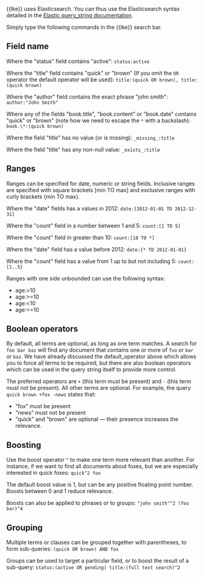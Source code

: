 
{{lke}} uses Elasticsearch. 
You can thus use the Elasticsearch syntax detailed in the 
[Elastic query_string documentation](http://www.elasticsearch.org/guide/en/elasticsearch/reference/current/query-dsl-query-string-query.html#query-string-syntax).

Simply type the following commands in the {{lke}} search
bar.

## Field name

Where the "status" field contains "active": `status:active`

Where the "title" field contains "quick" or "brown" (If you omit the 
`OR` operator the default operator will be used): 
`title:(quick OR brown), title:(quick brown)`

Where the "author" field contains the exact phrase "john smith":
`author:"John Smith"`

Where any of the fields "book.title", "book.content" or "book.date" 
contains "quick" or "brown" (note how we need to escape the `*` with a 
backslash): `book.\*:(quick brown)`

Where the field "title" has no value (or is missing): `_missing_:title`

Where the field "title" has any non-null value: `_exists_:title`

## Ranges

Ranges can be specified for date, numeric or string fields. 
Inclusive ranges are specified with square brackets [min TO max] and 
exclusive ranges with curly brackets {min TO max}.

Where the "date" fields has a values in 2012: 
`date:[2012-01-01 TO 2012-12-31]`

Where the "count" field in a number between 1 and 5: `count:[1 TO 5]`

Where the "count" field in greater than 10: `count:[10 TO *]`

Where the "date" field has a value before 2012: `date:{* TO 2012-01-01}`

Where the "count" field has a value from 1 up to but not including 5: 
`count:[1..5}`

Ranges with one side unbounded can use the following syntax:

* age:>10 
* age:>=10 
* age:<10 
* age:<=10

## Boolean operators

By default, all terms are optional, as long as one term matches. 
A search for `foo bar baz` will find any document that contains one or 
more of `foo` or `bar` or `baz`. 
We have already discussed the default_operator above which allows you 
to force all terms to be required, but there are also boolean operators 
which can be used in the query string itself to provide more control.

The preferred operators are `+` (this term must be present) and `-` 
(this term must not be present). 
All other terms are optional. 
For example, the query `quick brown +fox -news` states that: 

* "fox" must be present 
* "news" must not be present 
* "quick" and "brown" are optional — their presence increases the 
  relevance.

## Boosting

Use the boost operator `^` to make one term more relevant than another.
For instance, if we want to find all documents about foxes, but we are 
especially interested in quick foxes: `quick^2 fox`

The default boost value is 1, but can be any positive floating point 
number. 
Boosts between 0 and 1 reduce relevance.

Boosts can also be applied to phrases or to groups: 
`"john smith"^2 (foo bar)^4`

## Grouping

Multiple terms or clauses can be grouped together with parentheses, 
to form sub-queries: `(quick OR brown) AND fox`

Groups can be used to target a particular field, or to boost the result 
of a sub-query: `status:(active OR pending) title:(full text search)^2`
